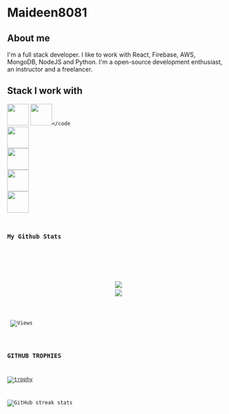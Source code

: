 # Maideen8081



## About me 
I'm a full stack developer. I like to work with React, Firebase, AWS, MongoDB, NodeJS and Python. 
I'm a open-source development enthusiast, an instructor and a freelancer.



## Stack I work with
<code><img height="50" src="https://www.vectorlogo.zone/logos/reactjs/reactjs-ar21.svg"></code>
<code><img height="50" src="https://www.vectorlogo.zone/logos/python/python-ar21.svg"></code
<code><img height="50" src="https://www.vectorlogo.zone/logos/mongodb/mongodb-ar21.svg"></code>
<code><img height="50" src="https://www.vectorlogo.zone/logos/getbootstrap/getbootstrap-ar21.svg"></code>
<code><img height="50" src="https://www.vectorlogo.zone/logos/github/github-ar21.svg"></code>
<code><img height="50" src="https://www.vectorlogo.zone/logos/getpostman/getpostman-ar21.svg"></code>


### My Github Stats

<br>

<p align = "center">
  <img src = "https://github-readme-stats.vercel.app/api?username=Maideen8081&show_icons=true&theme=tokyonight&line_height=27">
  <img src = "https://github-readme-stats.vercel.app/api/top-langs/?username=Maideen8081&hide=css,java,html&theme=tokyonight">
</p>

<p align="left"> <img src="https://komarev.com/ghpvc/?username=Maideen8081" alt="Views" /> </p>

### GITHUB TROPHIES

[![trophy](https://github-profile-trophy.vercel.app/?username=Maideen8081)](https://github.com/ryo-ma/github-profile-trophy)<br>

![GitHub streak stats](https://github-readme-streak-stats.herokuapp.com/?user=Maideen8081)  

